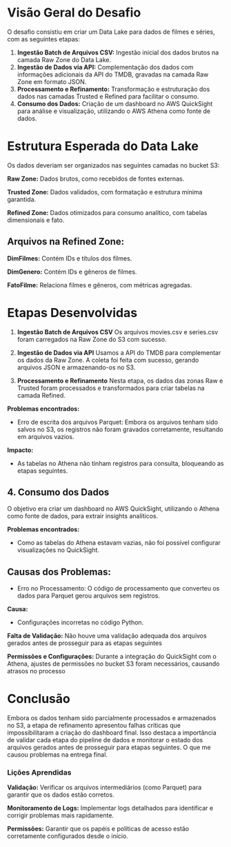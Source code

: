 # Visão Geral do Desafio

O desafio consistiu em criar um Data Lake para dados de filmes e séries, com as seguintes etapas:

1. **Ingestão Batch de Arquivos CSV:** Ingestão inicial dos dados brutos na camada Raw Zone do Data Lake.
2. **Ingestão de Dados via API:** Complementação dos dados com informações adicionais da API do TMDB, gravadas na camada Raw Zone em formato JSON.
3. **Processamento e Refinamento:** Transformação e estruturação dos dados nas camadas Trusted e Refined para facilitar o consumo.
4. **Consumo dos Dados:** Criação de um dashboard no AWS QuickSight para análise e visualização, utilizando o AWS Athena como fonte de dados.


# Estrutura Esperada do Data Lake

Os dados deveriam ser organizados nas seguintes camadas no bucket S3:

**Raw Zone:** Dados brutos, como recebidos de fontes externas.

**Trusted Zone:** Dados validados, com formatação e estrutura mínima garantida.

**Refined Zone:** Dados otimizados para consumo analítico, com tabelas dimensionais e fato.

## **Arquivos na Refined Zone:**

**DimFilmes:** Contém IDs e títulos dos filmes.

**DimGenero:** Contém IDs e gêneros de filmes.

**FatoFilme:** Relaciona filmes e gêneros, com métricas agregadas.


# Etapas Desenvolvidas
1. **Ingestão Batch de Arquivos CSV**
Os arquivos movies.csv e series.csv foram carregados na Raw Zone do S3 com sucesso.

2. **Ingestão de Dados via API**
Usamos a API do TMDB para complementar os dados da Raw Zone. A coleta foi feita com sucesso, gerando arquivos JSON e armazenando-os no S3.

3. **Processamento e Refinamento**
Nesta etapa, os dados das zonas Raw e Trusted foram processados e transformados para criar tabelas na camada Refined.

**Problemas encontrados:**
- Erro de escrita dos arquivos Parquet: Embora os arquivos tenham sido salvos no S3, os registros não foram gravados corretamente, resultando em arquivos vazios.

**Impacto:**
 - As tabelas no Athena não tinham registros para consulta, bloqueando as etapas seguintes.


## 4. **Consumo dos Dados**

O objetivo era criar um dashboard no AWS QuickSight, utilizando o Athena como fonte de dados, para extrair insights analíticos.

**Problemas encontrados:**
- Como as tabelas do Athena estavam vazias, não foi possível configurar visualizações no QuickSight.

## **Causas dos Problemas:**

- Erro no Processamento: O código de processamento que converteu os dados para Parquet gerou arquivos sem registros.

**Causa:**
- Configurações incorretas no código Python.

**Falta de Validação:** 
Não houve uma validação adequada dos arquivos gerados antes de prosseguir para as etapas seguintes

**Permissões e Configurações:** 
Durante a integração do QuickSight com o Athena, ajustes de permissões no bucket S3 foram necessários, causando atrasos no processo

# Conclusão
Embora os dados tenham sido parcialmente processados e armazenados no S3, a etapa de refinamento apresentou falhas críticas que impossibilitaram a criação do dashboard final.
Isso destaca a importância de validar cada etapa do pipeline de dados e monitorar o estado dos arquivos gerados antes de prosseguir para etapas seguintes. O que me causou problemas na entrega final.

### Lições Aprendidas
**Validação:** 
Verificar os arquivos intermediários (como Parquet) para garantir que os dados estão corretos.

**Monitoramento de Logs:** 
Implementar logs detalhados para identificar e corrigir problemas mais rapidamente.

**Permissões:** 
Garantir que os papéis e políticas de acesso estão corretamente configurados desde o início.
